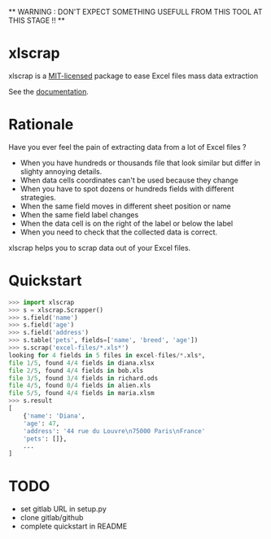 ** WARNING : DON'T EXPECT SOMETHING USEFULL FROM THIS TOOL AT THIS STAGE !! **

# xlscrap

xlscrap is a [MIT-licensed](https://opensource.org/licenses/BSD-3-Clause) package to ease Excel files mass data extraction

See the [documentation](docs/index.md).

# Rationale

Have you ever feel the pain of extracting data from a lot of Excel files ?

* When you have hundreds or thousands file that look similar
but differ in slighty annoying details.
* When data cells coordinates can't be used because they change
* When you have to spot dozens or hundreds fields with different strategies.
* When the same field moves in different sheet position or name
* When the same field label changes
* When the data cell is on the right of the label or below the label
* When you need to check that the collected data is correct.

xlscrap helps you to scrap data out of your Excel files.

# Quickstart

```python
>>> import xlscrap
>>> s = xlscrap.Scrapper()
>>> s.field('name')
>>> s.field('age')
>>> s.field('address')
>>> s.table('pets', fields=['name', 'breed', 'age'])
>>> s.scrap('excel-files/*.xls*')
looking for 4 fields in 5 files in excel-files/*.xls*,
file 1/5, found 4/4 fields in diana.xlsx
file 2/5, found 4/4 fields in bob.xls
file 3/5, found 3/4 fields in richard.ods
file 4/5, found 0/4 fields in alien.xls
file 5/5, found 4/4 fields in maria.xlsm
>>> s.result
[
    {'name': 'Diana',
    'age': 47,
    'address': '44 rue du Louvre\n75000 Paris\nFrance'
    'pets': []},
    ...
]
```

# TODO

* set gitlab URL in setup.py
* clone gitlab/github
* complete quickstart in README
  